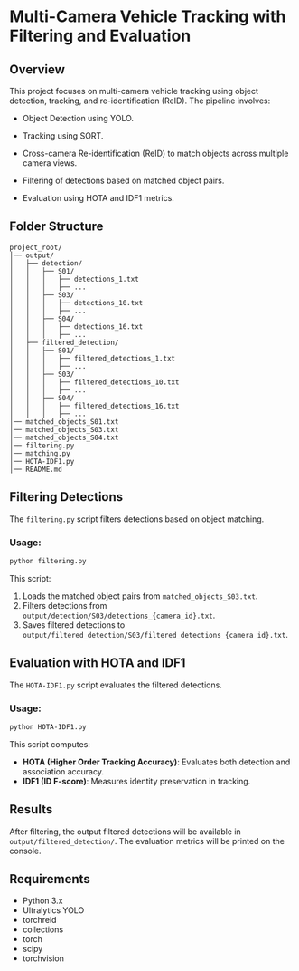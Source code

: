 # Multi-Camera Vehicle Tracking with Filtering and Evaluation

## Overview
This project focuses on multi-camera vehicle tracking using object detection, tracking, and re-identification (ReID). The pipeline involves:

- Object Detection using YOLO.

- Tracking using SORT.

- Cross-camera Re-identification (ReID) to match objects across multiple camera views.

- Filtering of detections based on matched object pairs.

- Evaluation using HOTA and IDF1 metrics.

## Folder Structure
```
project_root/
│── output/
│   ├── detection/
│   │   ├── S01/
│   │   │   ├── detections_1.txt
│   │   │   ├── ...
│   │   ├── S03/
│   │   │   ├── detections_10.txt
│   │   │   ├── ...
│   │   ├── S04/
│   │   │   ├── detections_16.txt
│   │   │   ├── ...
│   ├── filtered_detection/
│   │   ├── S01/
│   │   │   ├── filtered_detections_1.txt
│   │   │   ├── ...
│   │   ├── S03/
│   │   │   ├── filtered_detections_10.txt
│   │   │   ├── ...
│   │   ├── S04/
│   │   │   ├── filtered_detections_16.txt
│   │   │   ├── ...
│── matched_objects_S01.txt
│── matched_objects_S03.txt
│── matched_objects_S04.txt
│── filtering.py
│── matching.py
│── HOTA-IDF1.py
│── README.md
```


## Filtering Detections
The `filtering.py` script filters detections based on object matching.

### Usage:
```bash
python filtering.py
```
This script:
1. Loads the matched object pairs from `matched_objects_S03.txt`.
2. Filters detections from `output/detection/S03/detections_{camera_id}.txt`.
3. Saves filtered detections to `output/filtered_detection/S03/filtered_detections_{camera_id}.txt`.

## Evaluation with HOTA and IDF1
The `HOTA-IDF1.py` script evaluates the filtered detections.

### Usage:
```bash
python HOTA-IDF1.py
```
This script computes:
- **HOTA (Higher Order Tracking Accuracy)**: Evaluates both detection and association accuracy.
- **IDF1 (ID F-score)**: Measures identity preservation in tracking.

## Results
After filtering, the output filtered detections will be available in `output/filtered_detection/`. The evaluation metrics will be printed on the console.

## Requirements
- Python 3.x
- Ultralytics YOLO
- torchreid
- collections
- torch
- scipy
- torchvision

